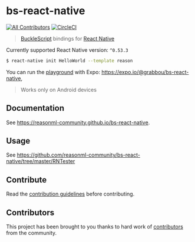 # bs-react-native

[![All Contributors](https://img.shields.io/badge/all_contributors-53-orange.svg?style=flat-square)](./CONTRIBUTORS.md)
[![CircleCI](https://circleci.com/gh/reasonml-community/bs-react-native/tree/master.svg?style=svg)](https://circleci.com/gh/reasonml-community/bs-react-native/tree/master)

> [BuckleScript](https://github.com/bucklescript/bucklescript) bindings for [React Native](https://github.com/facebook/react-native)

Currently supported React Native version: `^0.53.3`

```bash
$ react-native init HelloWorld --template reason
```

You can run the [playground](./example) with Expo: https://expo.io/@grabbou/bs-react-native,

> Works only on Android devices

## Documentation

See https://reasonml-community.github.io/bs-react-native.

## Usage

See https://github.com/reasonml-community/bs-react-native/tree/master/RNTester

## Contribute

Read the [contribution guidelines](./CONTRIBUTING.md) before contributing.

## Contributors

This project has been brought to you thanks to hard work of [contributors](./CONTRIBUTORS.md) from the community.
